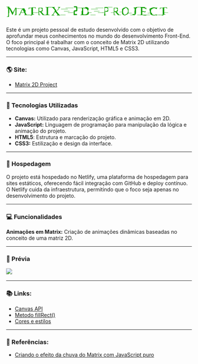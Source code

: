 # ![](img/logo.png)

Este é um projeto pessoal de estudo desenvolvido com o objetivo de aprofundar meus conhecimentos no mundo do desenvolvimento Front-End. O foco principal é trabalhar com o conceito de Matrix 2D utilizando tecnologias como Canvas, JavaScript, HTML5 e CSS3.

---
### :earth_americas: Site:

- [Matrix 2D Project](https://matrix2dproject.netlify.app/)

---
### 📌 Tecnologias Utilizadas

- **Canvas:** Utilizado para renderização gráfica e animação em 2D.
- **JavaScript:** Linguagem de programação para manipulação da lógica e animação do projeto.
- **HTML5**: Estrutura e marcação do projeto.
- **CSS3:** Estilização e design da interface.

---
### 🚀 Hospedagem
O projeto está hospedado no Netlify, uma plataforma de hospedagem para sites estáticos, oferecendo fácil integração com GitHub e deploy contínuo. O Netlify cuida da infraestrutura, permitindo que o foco seja apenas no desenvolvimento do projeto.

---
### 💻 Funcionalidades

**Animações em Matrix:** Criação de animações dinâmicas baseadas no conceito de uma matriz 2D.

---
### 🎥 Prévia

![](img/matrix2d.gif)

---
### 📚 Links:

- [Canvas API](https://developer.mozilla.org/en-US/docs/Web/API/Canvas_API)
- [Metodo fillRect()](https://developer.mozilla.org/en-US/docs/Web/API/CanvasRenderingContext2D/fillRect)
- [Cores e estilos](https://developer.mozilla.org/en-US/docs/Web/API/Canvas_API/Tutorial/Applying_styles_and_colors)

---
### 🔗 Referências:

- [Criando o efeito da chuva do Matrix com JavaScript puro](https://willianjusten.com.br/criando-o-efeito-da-chuva-do-matrix-com-javascript-puro)
